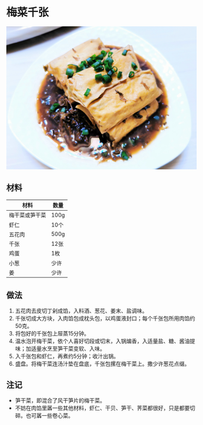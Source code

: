 # 梅菜千张

![](Images/梅菜千张.jpg)

## 材料

| 材料   | 数量 |
| ------ | ---- |
| 梅干菜或笋干菜 | 100g |
| 虾仁   | 10个 |
| 五花肉 | 500g |
| 千张   | 12张 |
| 鸡蛋   | 1枚  |
| 小葱   | 少许 |
| 姜     | 少许 |

## 做法

1. 五花肉去皮切丁剁成馅，入料酒、葱花、姜末、盐调味。
2. 千张切成大方块，入肉馅包成枕头包，以鸡蛋液封口；每个千张包所用肉馅约50克。
3. 将包好的千张包上屉蒸15分钟。
4. 温水泡开梅干菜，依个人喜好切段或切末，入锅煸香，入适量盐、糖、酱油提味；加适量水烹至笋干菜变软、入味。
5. 入千张包和虾仁，再煮约5分钟；收汁出锅。
6. 盛盘。将梅干菜连汤汁垫在盘底，千张包摞在梅干菜上。撒少许葱花点缀。

## 注记

- 笋干菜，即混合了风干笋片的梅干菜。
- 不妨在肉馅里羼一些其他材料，虾仁、干贝、笋干、荠菜都很好，只是都要切碎。也可羼一些卷心菜。